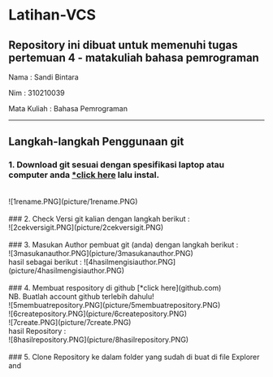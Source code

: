 # Latihan-VCS
Repository ini dibuat untuk memenuhi tugas pertemuan 4 - matakuliah bahasa pemrograman
--------------------------------------------------------------------------------------

Nama		: Sandi Bintara

Nim		: 310210039

Mata Kuliah	: Bahasa Pemrograman

--------------------------------------------------------------------------------------

## Langkah-langkah Penggunaan git
### 1. Download git sesuai dengan spesifikasi laptop atau computer anda [*click here](https://git-scm.com/) lalu instal.
<br>
![1rename.PNG](picture/1rename.PNG)
<br><br>
### 2. Check Versi git kalian dengan langkah berikut :
<br>
![2cekversigit.PNG](picture/2cekversigit.PNG)
<br><br>
### 3. Masukan Author pembuat git (anda) dengan langkah berikut :
<br>
![3masukanauthor.PNG](picture/3masukanauthor.PNG)
<br>hasil sebagai berikut :
![4hasilmengisiauthor.PNG](picture/4hasilmengisiauthor.PNG)
<br><br>
### 4. Membuat respository di github [*click here](github.com)
<br> NB. Buatlah account github terlebih dahulu!
<br>
![5membuatrepository.PNG](picture/5membuatrepository.PNG)
<br>
![6createpository.PNG](picture/6createpository.PNG)
<br>
![7create.PNG](picture/7create.PNG)
<br>
hasil Repository :
<br>
![8hasilrepository.PNG](picture/8hasilrepository.PNG)
<br>
<br>
### 5. Clone Repository ke dalam folder yang sudah di buat di file Explorer and






